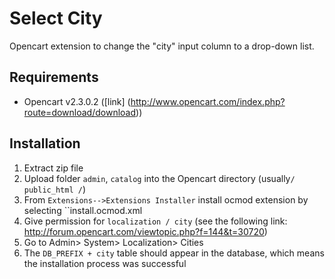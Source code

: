 Select City
===========

Opencart extension to change the "city" input column to a drop-down list.

Requirements
------------

* Opencart v2.3.0.2 ([link] (http://www.opencart.com/index.php?route=download/download))

Installation
------------

1. Extract zip file
2. Upload folder `admin`, `catalog` into the Opencart directory (usually` / public_html / `)
3. From `Extensions-->Extensions Installer` install ocmod extension by selecting ``install.ocmod.xml
5. Give permission for `localization / city` (see the following link: http://forum.opencart.com/viewtopic.php?f=144&t=30720)
5. Go to Admin> System> Localization> Cities
6. The `DB_PREFIX + city` table should appear in the database, which means the installation process was successful
